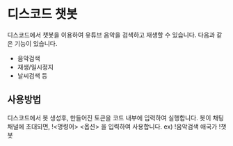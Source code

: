 # 디스코드 챗봇
디스코드에서 챗봇을 이용하여 유튜브 음악을 검색하고 재생할 수 있습니다.
다음과 같은 기능이 있습니다.
* 음악검색
* 재생/일시정지
* 날씨검색 등

## 사용방법
디스코드에서 봇 생성후, 만들어진 토큰을 코드 내부에 입력하여 실행합니다.
봇이 채팅채널에 초대되면, !<명령어> <옵션> 을 입력하여 사용합니다.
ex) !음악검색 애국가
    !챗봇
